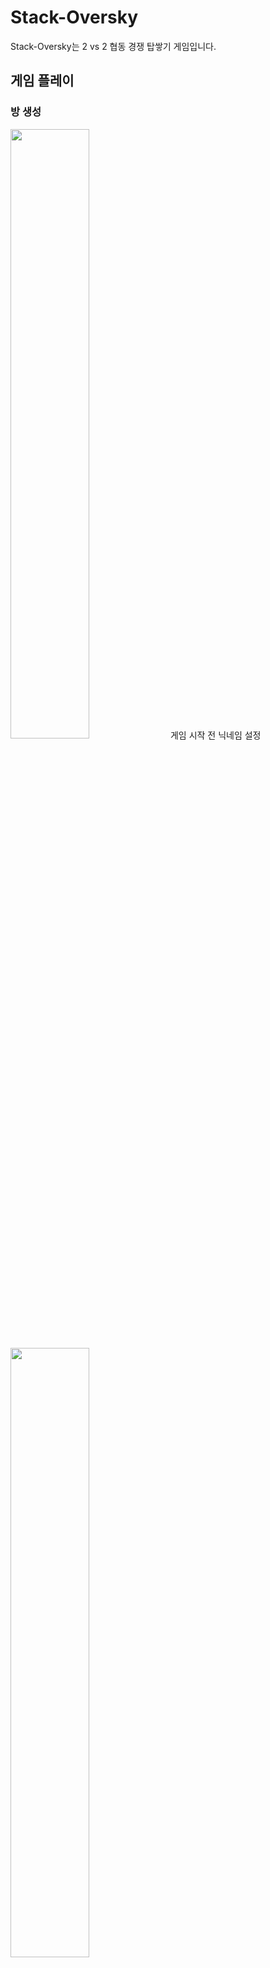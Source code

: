 # Stack-Oversky
Stack-Oversky는 2 vs 2 협동 경쟁 탑쌓기 게임입니다.

## 게임 플레이
### 방 생성
 <img width="50%" src="https://user-images.githubusercontent.com/35293542/229483031-98fb5a32-c812-4343-a880-e53a3bd4d4ee.png"/>
게임 시작 전 닉네임 설정
<br>
 <img width="50%" src="https://user-images.githubusercontent.com/35293542/229483057-70122f99-2652-4572-8718-8b8b556c4d17.png"/>
  <img width="50%" src="https://user-images.githubusercontent.com/35293542/229483107-14bf35dd-0eb4-4929-88e1-ee64ad7f7408.png"/>
  로비에서 방 생성 버튼을 통해 방 이름을 설정하고 방 생성
  <br>
 <img width="50%" src="https://user-images.githubusercontent.com/35293542/229483074-d836541c-8fc4-41b3-bdcb-109dfdefeac8.png"/>
 방 생성시 다른 플에이어를 로비의 버튼을 통해 방 입장 가능
 <br>
 <img width="50%" src="https://user-images.githubusercontent.com/35293542/229483092-d262bcb7-92cf-4f56-9b37-c46fe7017c0b.png"/>
2인의 플레이어가 방에 있다면 게임 시작 가능
<br>

### 게임 시작
 <img width="80%" src="https://user-images.githubusercontent.com/35293542/229486434-007074b4-99b8-401b-bb78-b1151f4b1a89.png"/>
①현재 보유하고 있는 아이템 Shift키를 이용해 사용가능<br>
②현재 플레이어에게 영향을 주고 있는 아이템<br>
③블럭의 조준점<br>
④게임 타이머<br>
⑤현재 점수<br>
⑥상대 플레이어의 블럭상태<br>
 <img width="80%" src="https://user-images.githubusercontent.com/35293542/229490635-3854e98f-c97f-44cd-a5a0-0440831c36d5.png"/>

## 프로젝트
### 팀원
* 서버
  - 17011500 이동엽
  - 18010847 박상욱 
  - 20011637 홍영진 
* 클라이언트
  - 20011422 이규리 
  - 21011761 손재호 
  - 20011596 이은주 
  - 22011842 이진호 



### 기술스택
* Launguage : C#
* Game Engine : Unity
* Framework : PhotonServer
### 기획
* 2018년 Stack_Tower 게임을 재구성해서 멀티 탑쌓기 게임을 제작 
(https://github.com/2018-Interface-Programming-Exhibition/5team-Stack_Tower)
* 2 vs 2 협동 경쟁 탑쌓기 게임
### 개발일정
* 8월
  - 각자 필요한 지식 공부, 공유
  - 대략적인 게임 방식, 장르 기획
* 9월
  - 공부한 내용을 바탕으로 실습 진행
  - 작성한 코드를 서로 코드리뷰를 하면서 지식 공유
  - 부족한 부분 보강
* 10월
  - 서버와 클라이언트 연동
  - 대략적인 게임 구현 완성
* 11월
  - 아이템 기능과 같은 부가적인 기능 추가
  - 게임 테스트
  
  ### 참고 자료
https://github.com/stack-oversky/Stack-Oversky/tree/main/Docs#readme
